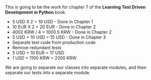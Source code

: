 This is going to be the work for chapter 7 of the **Learning Test Driven Development in Python** book.

* 5 USD X 2 = 10 USD - Done in Chapter 1
* 10 EUR X 2 = 20 EUR - Done in Chapter 2
* 4002 KRW / 4 = 1000.5 KRW - Done in Chapter 2
* 5 USD + 10 USD = 15 USD - Done in Chapter 3
* Separate test code from production code
* Remove redundant tests
* 5 USD + 10 EUR = 17 USD
* 1 USD + 1100 KRW = 2200 KRW

We are going to separate our classes into separate modules, and then separate our tests into a separate module.